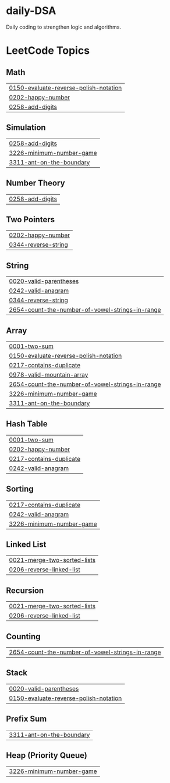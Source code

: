 # daily-DSA
Daily coding to strengthen logic and algorithms.

<!---LeetCode Topics Start-->
# LeetCode Topics
## Math
|  |
| ------- |
| [0150-evaluate-reverse-polish-notation](https://github.com/imsanupm/daily-DSA/tree/master/0150-evaluate-reverse-polish-notation) |
| [0202-happy-number](https://github.com/imsanupm/daily-DSA/tree/master/0202-happy-number) |
| [0258-add-digits](https://github.com/imsanupm/daily-DSA/tree/master/0258-add-digits) |
## Simulation
|  |
| ------- |
| [0258-add-digits](https://github.com/imsanupm/daily-DSA/tree/master/0258-add-digits) |
| [3226-minimum-number-game](https://github.com/imsanupm/daily-DSA/tree/master/3226-minimum-number-game) |
| [3311-ant-on-the-boundary](https://github.com/imsanupm/daily-DSA/tree/master/3311-ant-on-the-boundary) |
## Number Theory
|  |
| ------- |
| [0258-add-digits](https://github.com/imsanupm/daily-DSA/tree/master/0258-add-digits) |
## Two Pointers
|  |
| ------- |
| [0202-happy-number](https://github.com/imsanupm/daily-DSA/tree/master/0202-happy-number) |
| [0344-reverse-string](https://github.com/imsanupm/daily-DSA/tree/master/0344-reverse-string) |
## String
|  |
| ------- |
| [0020-valid-parentheses](https://github.com/imsanupm/daily-DSA/tree/master/0020-valid-parentheses) |
| [0242-valid-anagram](https://github.com/imsanupm/daily-DSA/tree/master/0242-valid-anagram) |
| [0344-reverse-string](https://github.com/imsanupm/daily-DSA/tree/master/0344-reverse-string) |
| [2654-count-the-number-of-vowel-strings-in-range](https://github.com/imsanupm/daily-DSA/tree/master/2654-count-the-number-of-vowel-strings-in-range) |
## Array
|  |
| ------- |
| [0001-two-sum](https://github.com/imsanupm/daily-DSA/tree/master/0001-two-sum) |
| [0150-evaluate-reverse-polish-notation](https://github.com/imsanupm/daily-DSA/tree/master/0150-evaluate-reverse-polish-notation) |
| [0217-contains-duplicate](https://github.com/imsanupm/daily-DSA/tree/master/0217-contains-duplicate) |
| [0978-valid-mountain-array](https://github.com/imsanupm/daily-DSA/tree/master/0978-valid-mountain-array) |
| [2654-count-the-number-of-vowel-strings-in-range](https://github.com/imsanupm/daily-DSA/tree/master/2654-count-the-number-of-vowel-strings-in-range) |
| [3226-minimum-number-game](https://github.com/imsanupm/daily-DSA/tree/master/3226-minimum-number-game) |
| [3311-ant-on-the-boundary](https://github.com/imsanupm/daily-DSA/tree/master/3311-ant-on-the-boundary) |
## Hash Table
|  |
| ------- |
| [0001-two-sum](https://github.com/imsanupm/daily-DSA/tree/master/0001-two-sum) |
| [0202-happy-number](https://github.com/imsanupm/daily-DSA/tree/master/0202-happy-number) |
| [0217-contains-duplicate](https://github.com/imsanupm/daily-DSA/tree/master/0217-contains-duplicate) |
| [0242-valid-anagram](https://github.com/imsanupm/daily-DSA/tree/master/0242-valid-anagram) |
## Sorting
|  |
| ------- |
| [0217-contains-duplicate](https://github.com/imsanupm/daily-DSA/tree/master/0217-contains-duplicate) |
| [0242-valid-anagram](https://github.com/imsanupm/daily-DSA/tree/master/0242-valid-anagram) |
| [3226-minimum-number-game](https://github.com/imsanupm/daily-DSA/tree/master/3226-minimum-number-game) |
## Linked List
|  |
| ------- |
| [0021-merge-two-sorted-lists](https://github.com/imsanupm/daily-DSA/tree/master/0021-merge-two-sorted-lists) |
| [0206-reverse-linked-list](https://github.com/imsanupm/daily-DSA/tree/master/0206-reverse-linked-list) |
## Recursion
|  |
| ------- |
| [0021-merge-two-sorted-lists](https://github.com/imsanupm/daily-DSA/tree/master/0021-merge-two-sorted-lists) |
| [0206-reverse-linked-list](https://github.com/imsanupm/daily-DSA/tree/master/0206-reverse-linked-list) |
## Counting
|  |
| ------- |
| [2654-count-the-number-of-vowel-strings-in-range](https://github.com/imsanupm/daily-DSA/tree/master/2654-count-the-number-of-vowel-strings-in-range) |
## Stack
|  |
| ------- |
| [0020-valid-parentheses](https://github.com/imsanupm/daily-DSA/tree/master/0020-valid-parentheses) |
| [0150-evaluate-reverse-polish-notation](https://github.com/imsanupm/daily-DSA/tree/master/0150-evaluate-reverse-polish-notation) |
## Prefix Sum
|  |
| ------- |
| [3311-ant-on-the-boundary](https://github.com/imsanupm/daily-DSA/tree/master/3311-ant-on-the-boundary) |
## Heap (Priority Queue)
|  |
| ------- |
| [3226-minimum-number-game](https://github.com/imsanupm/daily-DSA/tree/master/3226-minimum-number-game) |
<!---LeetCode Topics End-->